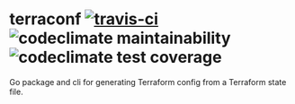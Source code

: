 # terraconf [![travis-ci](https://travis-ci.org/jzbruno/terraconf.svg)](https://travis-ci.org/jzbruno/terraconf) ![codeclimate maintainability](https://api.codeclimate.com/v1/badges/a8355a1720309e1c63c2/maintainability) ![codeclimate test coverage](https://api.codeclimate.com/v1/badges/a8355a1720309e1c63c2/test_coverage)

Go package and cli for generating Terraform config from a Terraform state file.
